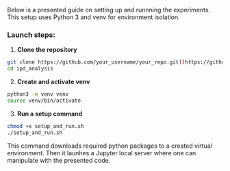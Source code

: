 Below is a presented guide on setting up and runnning the experiments.
This setup uses Python 3 and venv for environment isolation.

###  Launch steps:

1. **Clone the repository**

```bash
git clone https://github.com/your_username/your_repo.git](https://github.com/dimitriyechinho22/ipd_analysis.git
cd ipd_analysis
```
2. **Create and activate venv**

```bash
python3 -m venv venv
source venv/bin/activate
```

3. **Run a setup command**

```bash
chmod +x setup_and_run.sh
./setup_and_run.sh
```

This command downloads required python packages to a created virtual environment. Then it launhes a Jupyter local server where one can manipulate with the presented code.
